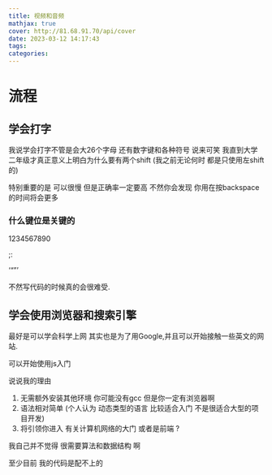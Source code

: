 ```yaml
---
title: 视频和音频
mathjax: true
cover: http://81.68.91.70/api/cover
date: 2023-03-12 14:17:43
tags:
categories:
---
```




# 流程

## 学会打字 

我说学会打字不管是会大26个字母 还有数字键和各种符号 说来可笑 我直到大学二年级才真正意义上明白为什么要有两个shift (我之前无论何时 都是只使用左shift的)

特别重要的是 可以很慢 但是正确率一定要高 不然你会发现 你用在按backspace的时间将会更多 

### 什么键位是关键的



1234567890

;: 

‘“”’ 

不然写代码的时候真的会很难受.

## 学会使用浏览器和搜索引擎

最好是可以学会科学上网 其实也是为了用Google,并且可以开始接触一些英文的网站.



可以开始使用js入门 

说说我的理由

1.   无需额外安装其他环境 你可能没有gcc 但是你一定有浏览器啊
2.   语法相对简单 (个人认为 动态类型的语言 比较适合入门 不是很适合大型的项目开发)
3.   将引领你进入 有关计算机网络的大门 或者是前端 ? 



我自己并不觉得 很需要算法和数据结构 啊 

至少目前 我的代码是配不上的 







